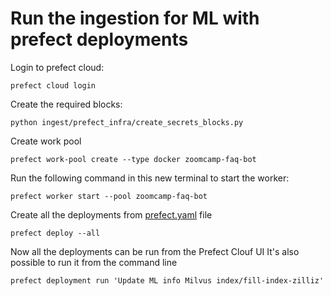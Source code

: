# Run the ingestion for ML with prefect deployments

Login to prefect cloud:

```shell
prefect cloud login
```

Create the required blocks:

```shell
python ingest/prefect_infra/create_secrets_blocks.py
```

Create work pool

```shell
prefect work-pool create --type docker zoomcamp-faq-bot
```

Run the following command in this new terminal to start the worker:

```shell
prefect worker start --pool zoomcamp-faq-bot
```

Create all the deployments from [prefect.yaml](prefect.yaml) file

```shell
prefect deploy --all
```

Now all the deployments can be run from the Prefect Clouf UI
It's also possible to run it from the command line
```shell
prefect deployment run 'Update ML info Milvus index/fill-index-zilliz'
```